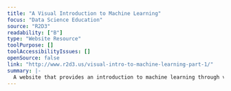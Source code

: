 ```yaml
---
title: "A Visual Introduction to Machine Learning"
focus: "Data Science Education"
source: "R2D3"
readability: ["B"]
type: "Website Resource"
toolPurpose: []
toolAccessibilityIssues: []
openSource: false
link: "http://www.r2d3.us/visual-intro-to-machine-learning-part-1/"
summary: |-
  A website that provides an introduction to machine learning through visual models.
---
```


